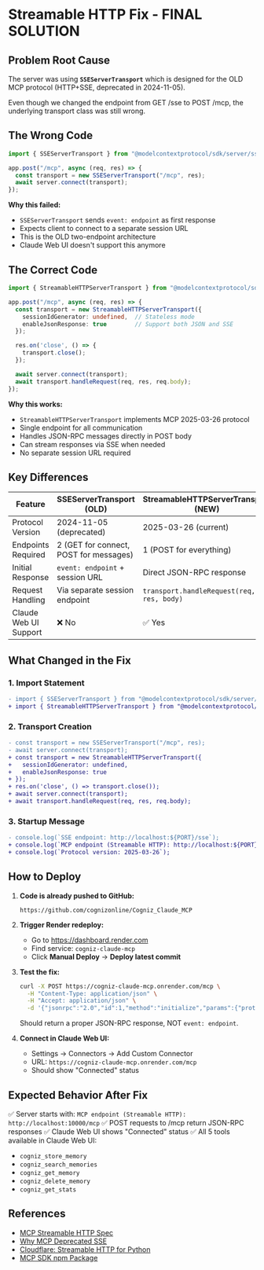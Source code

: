 # Streamable HTTP Fix - FINAL SOLUTION

## Problem Root Cause

The server was using **`SSEServerTransport`** which is designed for the OLD MCP protocol (HTTP+SSE, deprecated in 2024-11-05).

Even though we changed the endpoint from GET /sse to POST /mcp, the underlying transport class was still wrong.

## The Wrong Code

```typescript
import { SSEServerTransport } from "@modelcontextprotocol/sdk/server/sse.js";

app.post("/mcp", async (req, res) => {
  const transport = new SSEServerTransport("/mcp", res);
  await server.connect(transport);
});
```

**Why this failed:**
- `SSEServerTransport` sends `event: endpoint` as first response
- Expects client to connect to a separate session URL
- This is the OLD two-endpoint architecture
- Claude Web UI doesn't support this anymore

## The Correct Code

```typescript
import { StreamableHTTPServerTransport } from "@modelcontextprotocol/sdk/server/streamableHttp.js";

app.post("/mcp", async (req, res) => {
  const transport = new StreamableHTTPServerTransport({
    sessionIdGenerator: undefined,  // Stateless mode
    enableJsonResponse: true        // Support both JSON and SSE
  });

  res.on('close', () => {
    transport.close();
  });

  await server.connect(transport);
  await transport.handleRequest(req, res, req.body);
});
```

**Why this works:**
- `StreamableHTTPServerTransport` implements MCP 2025-03-26 protocol
- Single endpoint for all communication
- Handles JSON-RPC messages directly in POST body
- Can stream responses via SSE when needed
- No separate session URL required

## Key Differences

| Feature | SSEServerTransport (OLD) | StreamableHTTPServerTransport (NEW) |
|---------|--------------------------|-------------------------------------|
| Protocol Version | 2024-11-05 (deprecated) | 2025-03-26 (current) |
| Endpoints Required | 2 (GET for connect, POST for messages) | 1 (POST for everything) |
| Initial Response | `event: endpoint` + session URL | Direct JSON-RPC response |
| Request Handling | Via separate session endpoint | `transport.handleRequest(req, res, body)` |
| Claude Web UI Support | ❌ No | ✅ Yes |

## What Changed in the Fix

### 1. Import Statement
```diff
- import { SSEServerTransport } from "@modelcontextprotocol/sdk/server/sse.js";
+ import { StreamableHTTPServerTransport } from "@modelcontextprotocol/sdk/server/streamableHttp.js";
```

### 2. Transport Creation
```diff
- const transport = new SSEServerTransport("/mcp", res);
- await server.connect(transport);
+ const transport = new StreamableHTTPServerTransport({
+   sessionIdGenerator: undefined,
+   enableJsonResponse: true
+ });
+ res.on('close', () => transport.close());
+ await server.connect(transport);
+ await transport.handleRequest(req, res, req.body);
```

### 3. Startup Message
```diff
- console.log(`SSE endpoint: http://localhost:${PORT}/sse`);
+ console.log(`MCP endpoint (Streamable HTTP): http://localhost:${PORT}/mcp`);
+ console.log(`Protocol version: 2025-03-26`);
```

## How to Deploy

1. **Code is already pushed to GitHub:**
   ```
   https://github.com/cognizonline/Cogniz_Claude_MCP
   ```

2. **Trigger Render redeploy:**
   - Go to https://dashboard.render.com
   - Find service: `cogniz-claude-mcp`
   - Click **Manual Deploy** → **Deploy latest commit**

3. **Test the fix:**
   ```bash
   curl -X POST https://cogniz-claude-mcp.onrender.com/mcp \
     -H "Content-Type: application/json" \
     -H "Accept: application/json" \
     -d '{"jsonrpc":"2.0","id":1,"method":"initialize","params":{"protocolVersion":"2024-11-05","capabilities":{},"clientInfo":{"name":"test","version":"1.0"}}}'
   ```

   Should return a proper JSON-RPC response, NOT `event: endpoint`.

4. **Connect in Claude Web UI:**
   - Settings → Connectors → Add Custom Connector
   - URL: `https://cogniz-claude-mcp.onrender.com/mcp`
   - Should show "Connected" status

## Expected Behavior After Fix

✅ Server starts with: `MCP endpoint (Streamable HTTP): http://localhost:10000/mcp`
✅ POST requests to /mcp return JSON-RPC responses
✅ Claude Web UI shows "Connected" status
✅ All 5 tools available in Claude Web UI:
   - `cogniz_store_memory`
   - `cogniz_search_memories`
   - `cogniz_get_memory`
   - `cogniz_delete_memory`
   - `cogniz_get_stats`

## References

- [MCP Streamable HTTP Spec](https://modelcontextprotocol.io/docs/concepts/transports)
- [Why MCP Deprecated SSE](https://blog.fka.dev/blog/2025-06-06-why-mcp-deprecated-sse-and-go-with-streamable-http/)
- [Cloudflare: Streamable HTTP for Python](https://blog.cloudflare.com/streamable-http-mcp-servers-python/)
- [MCP SDK npm Package](https://www.npmjs.com/package/@modelcontextprotocol/sdk)
